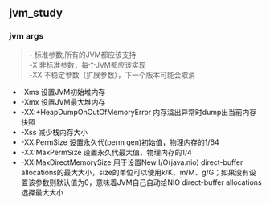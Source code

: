 ## jvm_study
### jvm args
> \- 标准参数,所有的JVM都应该支持<br>
  -X 非标准参数，每个JVM都应该实现<br>
  -XX 不稳定参数（扩展参数），下一个版本可能会取消<br>
  * -Xms 设置JVM初始堆内存
  * -Xmx 设置JVM最大堆内存
  * -XX:+HeapDumpOnOutOfMemoryError 内存溢出异常时dump出当前内存快照
  * -Xss 减少栈内存大小
  * -XX:PermSize 设置永久代(perm gen)初始值，物理内存的1/64
  * -XX:MaxPermSize 设置永久代最大值，物理内存的1/4
  * -XX:MaxDirectMemorySize 用于设置New I/O(java.nio) direct-buffer allocations的最大大小，size的单位可以使用k/K、m/M、g/G；如果没有设置该参数则默认值为0，意味着JVM自己自动给NIO direct-buffer allocations选择最大大小
